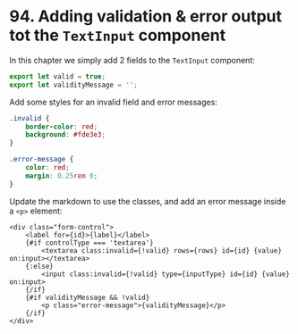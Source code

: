 # 94. Adding validation & error output tot the `TextInput` component

In this chapter we simply add 2 fields to the `TextInput` component:

```js
export let valid = true;
export let validityMessage = '';
```

Add some styles for an invalid field and error messages:

```css
.invalid {
    border-color: red;
    background: #fde3e3;
}

.error-message {
    color: red;
    margin: 0.25rem 0;
}
```

Update the markdown to use the classes, and add an error message inside a `<p>` element:

```svelte
<div class="form-control">
    <label for={id}>{label}</label>
    {#if controlType === 'textarea'}
        <textarea class:invalid={!valid} rows={rows} id={id} {value} on:input></textarea>
    {:else}
        <input class:invalid={!valid} type={inputType} id={id} {value} on:input>
    {/if}
    {#if validityMessage && !valid}
        <p class="error-message">{validityMessage}</p>
    {/if}
</div>
```
